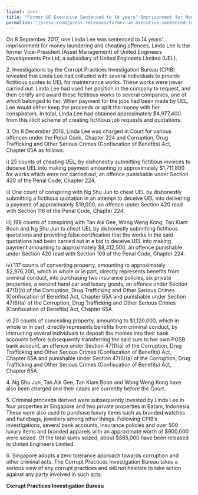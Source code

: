 ```yaml
---
layout: post
title: "Former UE Executive Sentenced to 14 years’ Imprisonment for Money Laundering and Cheating Offences"
permalink: "/press-room/press-releases/former-ue-executive-sentenced-14-years’-imprisonment-money-laundering-and"
---
```

On 8 September 2017, one Linda Lee was sentenced to 14 years’ imprisonment for money laundering and cheating offences. Linda Lee is the former Vice-President (Asset Management) of United Engineers Developments Pte Ltd, a subsidiary of United Engineers Limited (UEL).

2\.        Investigations by the Corrupt Practices Investigation Bureau (CPIB) revealed that Linda Lee had colluded with several individuals to provide fictitious quotes to UEL for maintenance works. These works were never carried out.  Linda Lee had used her position in the company to request, and then certify and award these fictitious works to several companies, one of which belonged to her. When payment for the jobs had been made by UEL, Lee would either keep the proceeds or split the money with her conspirators. In total, Linda Lee had obtained approximately $4,977,400 from this illicit scheme of creating fictitious job requests and quotations.

3\.        On 8 December 2016, Linda Lee was charged in Court for various offences under the Penal Code, Chapter 224 and Corruption, Drug Trafficking and Other Serious Crimes (Confiscation of Benefits) Act, Chapter 65A as follows:

i) 25 counts of cheating UEL, by dishonestly submitting fictitious invoices to deceive UEL into making payment amounting to approximately $1,711,800 for works which were not carried out, an offence punishable under Section 420 of the Penal Code, Chapter 224.

ii) One count of conspiring with Ng Shu Jun to cheat UEL by dishonestly submitting a fictitious quotation in an attempt to deceive UEL into delivering a payment of approximately $19,000, an offence under Section 420 read with Section 116 of the Penal Code, Chapter 224.

iii) 198 counts of conspiring with Tan Aik Gee, Wong Weng Kong, Tan Kiam Boon and Ng Shu Jun to cheat UEL by dishonestly submitting fictitious quotations and providing false certification that the works in the said quotations had been carried out in a bid to deceive UEL into making payment amounting to approximately $8,412,500, an offence punishable under Section 420 read with Section 109 of the Penal Code, Chapter 224.

iv) 117 counts of converting property, amounting to approximately $2,976,200, which in whole or in part, directly represents benefits from criminal conduct, into purchasing two insurance policies, six private properties, a second hand car and luxury goods, an offence under Section 47(1)(b) of the Corruption, Drug Trafficking and Other Serious Crimes (Confiscation of Benefits) Act, Chapter 65A and punishable under Section 47(6)(a) of the Corruption, Drug Trafficking and Other Serious Crimes (Confiscation of Benefits) Act, Chapter 65A.

v) 20 counts of concealing property, amounting to  $1,120,000, which in whole or in part, directly represents benefits from criminal conduct, by instructing several individuals to deposit the monies into their bank accounts before subsequently transferring the said sum to her own POSB bank account, an offence under Section 47(1)(a) of the Corruption, Drug Trafficking and Other Serious Crimes (Confiscation of Benefits) Act, Chapter 65A and punishable under Section 47(6)(a) of the Corruption, Drug Trafficking and Other Serious Crimes (Confiscation of Benefits) Act, Chapter 65A.

4\.        Ng Shu Jun, Tan Aik Gee, Tan Kiam Boon and Wong Weng Kong have also been charged and their cases are currently before the Court.

5\.        Criminal proceeds derived were subsequently invested by Linda Lee in four properties in Singapore and two private properties in Batam, Indonesia. These were also used to purchase luxury items such as branded watches and handbags, jewellery among other things.  Following CPIB’s investigations, several bank accounts, insurance policies and over 500 luxury items and branded apparels with an approximate worth of $900,000 were seized. Of the total sums seized, about $885,000 have been released to United Engineers Limited.

6\.        Singapore adopts a zero tolerance approach towards corruption and other criminal acts. The Corrupt Practices Investigation Bureau takes a serious view of any corrupt practices and will not hesitate to take action against any party involved in such acts.

**Corrupt Practices Investigation Bureau**
